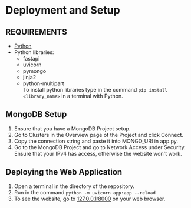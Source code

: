 # Deployment and Setup
## REQUIREMENTS
- [Python](https://www.python.org/downloads/)
- Python libraries:
    - fastapi
    - uvicorn
    - pymongo
    - jinja2
    - python-multipart  
To install python libraries type in the command `pip install <library_name>` in a terminal with Python.
## MongoDB Setup
1. Ensure that you have a MongoDB Project setup.
2. Go to Clusters in the Overview page of the Project and click Connect.
3. Copy the connection string and paste it into MONGO_URI in app.py.
4. Go to the MongoDB Project and go to Network Access under Security. Ensure that your IPv4 has access, otherwise the website won't work.
## Deploying the Web Application
1. Open a terminal in the directory of the repository.
2. Run in the command `python -m uvicorn app:app --reload`
3. To see the website, go to [127.0.0.1:8000](127.0.0.1:8000) on your web browser.
